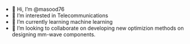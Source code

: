 - 👋 Hi, I’m @masood76
- 👀 I’m interested in Telecommunications
- 🌱 I’m currently learning machine learning
- 💞️ I’m looking to collaborate on developing new optimizion methods on designing mm-wave components.

<!---
masood76/masood76 is a ✨ special ✨ repository because its `README.md` (this file) appears on your GitHub profile.
You can click the Preview link to take a look at your changes.
--->
